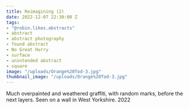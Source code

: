 ```yaml
---
title: Reimagining (2)
date: 2022-12-07 22:30:00 Z
tags:
- "@robin.likes.abstracts"
- abstract
- abstract photography
- found abstract
- No Great Hurry
- surface
- unintended abstract
- square
image: "/uploads/Orange%20Tod-3.jpg"
thumbnail_image: "/uploads/Orange%20Tod-3.jpg"
---
```


Much overpainted and weathered graffiti, with random marks, before the next layers. Seen on a wall in West Yorkshire. 2022 